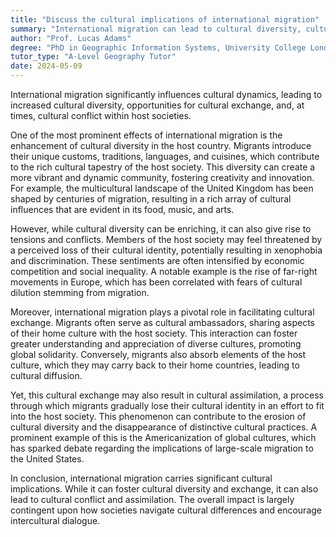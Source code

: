 ```yaml
---
title: "Discuss the cultural implications of international migration"
summary: "International migration can lead to cultural diversity, cultural exchange, and sometimes cultural conflict in host societies."
author: "Prof. Lucas Adams"
degree: "PhD in Geographic Information Systems, University College London"
tutor_type: "A-Level Geography Tutor"
date: 2024-05-09
---
```


International migration significantly influences cultural dynamics, leading to increased cultural diversity, opportunities for cultural exchange, and, at times, cultural conflict within host societies.

One of the most prominent effects of international migration is the enhancement of cultural diversity in the host country. Migrants introduce their unique customs, traditions, languages, and cuisines, which contribute to the rich cultural tapestry of the host society. This diversity can create a more vibrant and dynamic community, fostering creativity and innovation. For example, the multicultural landscape of the United Kingdom has been shaped by centuries of migration, resulting in a rich array of cultural influences that are evident in its food, music, and arts.

However, while cultural diversity can be enriching, it can also give rise to tensions and conflicts. Members of the host society may feel threatened by a perceived loss of their cultural identity, potentially resulting in xenophobia and discrimination. These sentiments are often intensified by economic competition and social inequality. A notable example is the rise of far-right movements in Europe, which has been correlated with fears of cultural dilution stemming from migration.

Moreover, international migration plays a pivotal role in facilitating cultural exchange. Migrants often serve as cultural ambassadors, sharing aspects of their home culture with the host society. This interaction can foster greater understanding and appreciation of diverse cultures, promoting global solidarity. Conversely, migrants also absorb elements of the host culture, which they may carry back to their home countries, leading to cultural diffusion.

Yet, this cultural exchange may also result in cultural assimilation, a process through which migrants gradually lose their cultural identity in an effort to fit into the host society. This phenomenon can contribute to the erosion of cultural diversity and the disappearance of distinctive cultural practices. A prominent example of this is the Americanization of global cultures, which has sparked debate regarding the implications of large-scale migration to the United States.

In conclusion, international migration carries significant cultural implications. While it can foster cultural diversity and exchange, it can also lead to cultural conflict and assimilation. The overall impact is largely contingent upon how societies navigate cultural differences and encourage intercultural dialogue.
    